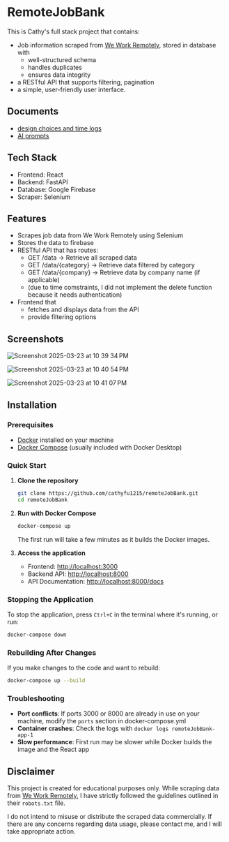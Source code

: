 # RemoteJobBank
This is Cathy's full stack project that contains:
- Job information scraped from [We Work Remotely](https://weworkremotely.com), stored in database with
  - well-structured schema
  - handles duplicates
  - ensures data integrity
- a RESTful API that supports filtering, pagination
- a simple, user-friendly user interface.


## Documents
- [design choices and time logs](https://github.com/cathyfu1215/remoteJobBank/blob/main/design-choices.md)
- [AI prompts](https://github.com/cathyfu1215/remoteJobBank/blob/main/ai-prompts.md)



## Tech Stack
- Frontend: React 
- Backend: FastAPI
- Database: Google Firebase
- Scraper: Selenium


## Features
- Scrapes job data from We Work Remotely using Selenium
- Stores the data to firebase
- RESTful API that has routes:
  - GET /data → Retrieve all scraped data
  - GET /data/{category} → Retrieve data filtered by category
  - GET /data/{company} → Retrieve data by company name (if applicable)
  - (due to time comstraints, I did not implement the delete function because it needs authentication)
- Frontend that
  - fetches and displays data from the API
  - provide filtering options

## Screenshots
![Screenshot 2025-03-23 at 10 39 34 PM](https://github.com/user-attachments/assets/1348e52c-17c6-4090-8fbf-c78a4b65c49a)

![Screenshot 2025-03-23 at 10 40 54 PM](https://github.com/user-attachments/assets/339133ac-1321-4381-96f0-33437445d768)

![Screenshot 2025-03-23 at 10 41 07 PM](https://github.com/user-attachments/assets/ab3d432d-ba35-4817-b157-105596526b91)

## Installation

### Prerequisites
- [Docker](https://www.docker.com/products/docker-desktop/) installed on your machine
- [Docker Compose](https://docs.docker.com/compose/install/) (usually included with Docker Desktop)

### Quick Start

1. **Clone the repository**
   ```bash
   git clone https://github.com/cathyfu1215/remoteJobBank.git
   cd remoteJobBank
   ```

2. **Run with Docker Compose**
   ```bash
   docker-compose up
   ```
   The first run will take a few minutes as it builds the Docker images.

3. **Access the application**
   - Frontend: [http://localhost:3000](http://localhost:3000)
   - Backend API: [http://localhost:8000](http://localhost:8000)
   - API Documentation: [http://localhost:8000/docs](http://localhost:8000/docs)

### Stopping the Application

To stop the application, press `Ctrl+C` in the terminal where it's running, or run:
```bash
docker-compose down
```

### Rebuilding After Changes

If you make changes to the code and want to rebuild:
```bash
docker-compose up --build
```

### Troubleshooting

- **Port conflicts**: If ports 3000 or 8000 are already in use on your machine, modify the `ports` section in docker-compose.yml
- **Container crashes**: Check the logs with `docker logs remoteJobBank-app-1`
- **Slow performance**: First run may be slower while Docker builds the image and the React app



## Disclaimer  
This project is created for educational purposes only. While scraping data from [We Work Remotely](https://weworkremotely.com), I have strictly followed the guidelines outlined in their `robots.txt` file.  

I do not intend to misuse or distribute the scraped data commercially. If there are any concerns regarding data usage, please contact me, and I will take appropriate action.
